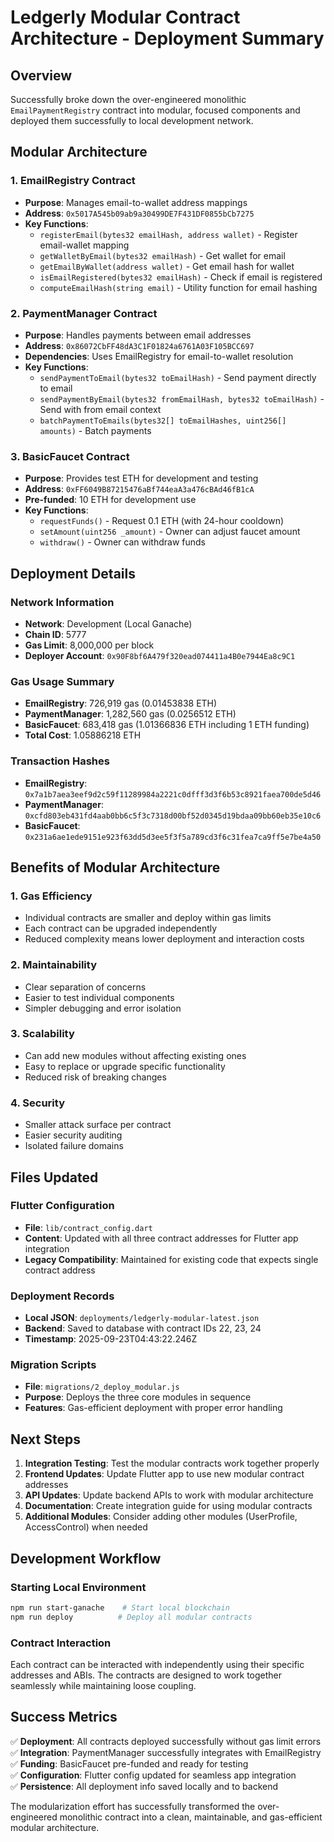 # Ledgerly Modular Contract Architecture - Deployment Summary

## Overview
Successfully broke down the over-engineered monolithic `EmailPaymentRegistry` contract into modular, focused components and deployed them successfully to local development network.

## Modular Architecture

### 1. EmailRegistry Contract
- **Purpose**: Manages email-to-wallet address mappings
- **Address**: `0x5017A545b09ab9a30499DE7F431DF0855bCb7275`
- **Key Functions**:
  - `registerEmail(bytes32 emailHash, address wallet)` - Register email-wallet mapping
  - `getWalletByEmail(bytes32 emailHash)` - Get wallet for email
  - `getEmailByWallet(address wallet)` - Get email hash for wallet
  - `isEmailRegistered(bytes32 emailHash)` - Check if email is registered
  - `computeEmailHash(string email)` - Utility function for email hashing

### 2. PaymentManager Contract
- **Purpose**: Handles payments between email addresses
- **Address**: `0x86072CbFF48dA3C1F01824a6761A03F105BCC697`
- **Dependencies**: Uses EmailRegistry for email-to-wallet resolution
- **Key Functions**:
  - `sendPaymentToEmail(bytes32 toEmailHash)` - Send payment directly to email
  - `sendPaymentByEmail(bytes32 fromEmailHash, bytes32 toEmailHash)` - Send with from email context
  - `batchPaymentToEmails(bytes32[] toEmailHashes, uint256[] amounts)` - Batch payments

### 3. BasicFaucet Contract
- **Purpose**: Provides test ETH for development and testing
- **Address**: `0xFF6049B87215476aBf744eaA3a476cBAd46fB1cA`
- **Pre-funded**: 10 ETH for development use
- **Key Functions**:
  - `requestFunds()` - Request 0.1 ETH (with 24-hour cooldown)
  - `setAmount(uint256 _amount)` - Owner can adjust faucet amount
  - `withdraw()` - Owner can withdraw funds

## Deployment Details

### Network Information
- **Network**: Development (Local Ganache)
- **Chain ID**: 5777
- **Gas Limit**: 8,000,000 per block
- **Deployer Account**: `0x90F8bf6A479f320ead074411a4B0e7944Ea8c9C1`

### Gas Usage Summary
- **EmailRegistry**: 726,919 gas (0.01453838 ETH)
- **PaymentManager**: 1,282,560 gas (0.0256512 ETH)
- **BasicFaucet**: 683,418 gas (1.01366836 ETH including 1 ETH funding)
- **Total Cost**: 1.05886218 ETH

### Transaction Hashes
- **EmailRegistry**: `0x7a1b7aea3eef9d2c59f11289984a2221c0dfff3d3f6b53c8921faea700de5d46`
- **PaymentManager**: `0xcfd803eb431fd4aab0bb6c5f3c7318d00bf52d0345d19bdaa09bb60eb35e10c6`
- **BasicFaucet**: `0x231a6ae1ede9151e923f63dd5d3ee5f3f5a789cd3f6c31fea7ca9ff5e7be4a50`

## Benefits of Modular Architecture

### 1. Gas Efficiency
- Individual contracts are smaller and deploy within gas limits
- Each contract can be upgraded independently
- Reduced complexity means lower deployment and interaction costs

### 2. Maintainability
- Clear separation of concerns
- Easier to test individual components
- Simpler debugging and error isolation

### 3. Scalability
- Can add new modules without affecting existing ones
- Easy to replace or upgrade specific functionality
- Reduced risk of breaking changes

### 4. Security
- Smaller attack surface per contract
- Easier security auditing
- Isolated failure domains

## Files Updated

### Flutter Configuration
- **File**: `lib/contract_config.dart`
- **Content**: Updated with all three contract addresses for Flutter app integration
- **Legacy Compatibility**: Maintained for existing code that expects single contract address

### Deployment Records
- **Local JSON**: `deployments/ledgerly-modular-latest.json`
- **Backend**: Saved to database with contract IDs 22, 23, 24
- **Timestamp**: 2025-09-23T04:43:22.246Z

### Migration Scripts
- **File**: `migrations/2_deploy_modular.js`
- **Purpose**: Deploys the three core modules in sequence
- **Features**: Gas-efficient deployment with proper error handling

## Next Steps

1. **Integration Testing**: Test the modular contracts work together properly
2. **Frontend Updates**: Update Flutter app to use new modular contract addresses
3. **API Updates**: Update backend APIs to work with modular architecture
4. **Documentation**: Create integration guide for using modular contracts
5. **Additional Modules**: Consider adding other modules (UserProfile, AccessControl) when needed

## Development Workflow

### Starting Local Environment
```bash
npm run start-ganache    # Start local blockchain
npm run deploy          # Deploy all modular contracts
```

### Contract Interaction
Each contract can be interacted with independently using their specific addresses and ABIs. The contracts are designed to work together seamlessly while maintaining loose coupling.

## Success Metrics

✅ **Deployment**: All contracts deployed successfully without gas limit errors  
✅ **Integration**: PaymentManager successfully integrates with EmailRegistry  
✅ **Funding**: BasicFaucet pre-funded and ready for testing  
✅ **Configuration**: Flutter config updated for seamless app integration  
✅ **Persistence**: All deployment info saved locally and to backend  

The modularization effort has successfully transformed the over-engineered monolithic contract into a clean, maintainable, and gas-efficient modular architecture.